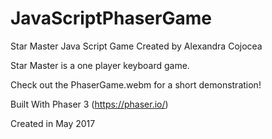# JavaScriptPhaserGame

Star Master Java Script Game Created by Alexandra Cojocea

Star Master is a one player keyboard game.

Check out the PhaserGame.webm for a short demonstration!

Built With
Phaser 3 (https://phaser.io/)

Created in May 2017
